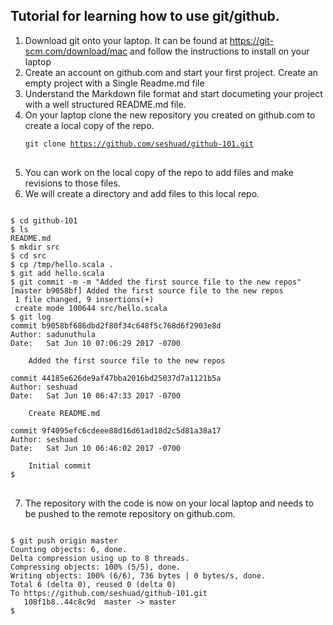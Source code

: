 ## Tutorial for learning how to use git/github. 
1. Download git onto your laptop. It can be found at https://git-scm.com/download/mac and follow the instructions to install  on your laptop 
2. Create an account on github.com and start your first project. Create an empty project with a Single Readme.md file
3. Understand the Markdown file format and start documeting your project with a well structured README.md file. 
4. On your laptop clone the new repository you created on github.com to create a local copy of the repo. <pre><code>git clone https://github.com/seshuad/github-101.git </code> </pre>
5. You can work on the local copy of the repo to add files and make revisions to those files. 
6. We will create a directory and add files to this local repo. 
<pre><code>
$ cd github-101
$ ls
README.md
$ mkdir src
$ cd src
$ cp /tmp/hello.scala .
$ git add hello.scala
$ git commit -m -m "Added the first source file to the new repos"
[master b9058bf] Added the first source file to the new repos
 1 file changed, 9 insertions(+)
 create mode 100644 src/hello.scala
$ git log
commit b9058bf686dbd2f80f34c648f5c768d6f2903e8d
Author: sadunuthula <sadunuthula@ebay.com>
Date:   Sat Jun 10 07:06:29 2017 -0700

    Added the first source file to the new repos

commit 44185e626de9af47bba2016bd25037d7a1121b5a
Author: seshuad <seshu.adunuthula@gmail.com>
Date:   Sat Jun 10 06:47:33 2017 -0700

    Create README.md

commit 9f4095efc6cdeee88d16d61ad18d2c5d81a38a17
Author: seshuad <seshu.adunuthula@gmail.com>
Date:   Sat Jun 10 06:46:02 2017 -0700

    Initial commit
$
</code>
</pre>
7. The repository with the code is now on your local laptop and needs to be pushed to the remote repository on github.com. 
<pre>
<code>
$ git push origin master
Counting objects: 6, done.
Delta compression using up to 8 threads.
Compressing objects: 100% (5/5), done.
Writing objects: 100% (6/6), 736 bytes | 0 bytes/s, done.
Total 6 (delta 0), reused 0 (delta 0)
To https://github.com/seshuad/github-101.git
   108f1b8..44c8c9d  master -> master
$ 
</code>
</pre>
